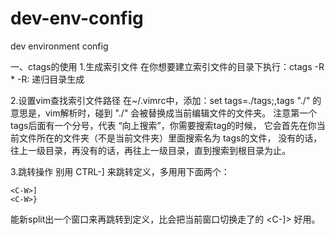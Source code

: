 # dev-env-config
dev environment config

一、ctags的使用
1.生成索引文件
在你想要建立索引文件的目录下执行：ctags -R *
-R: 递归目录生成

2.设置vim查找索引文件路径
在~/.vimrc中，添加：set tags=./tags;,tags
"./" 的意思是，vim解析时，碰到 "./" 会被替换成当前编辑文件的文件夹。
注意第一个 tags后面有一个分号，代表 “向上搜索”，你需要搜索tag的时候，
它会首先在你当前文件所在的文件夹（不是当前文件夹）里面搜索名为 tags的文件，
没有的话，往上一级目录，再没有的话，再往上一级目录，直到搜索到根目录为止。

3.跳转操作
别用 CTRL-] 来跳转定义，多用用下面两个：
```
<C-W>]
<C-W>}
```
能新split出一个窗口来再跳转到定义，比会把当前窗口切换走了的 <C-]> 好用。

